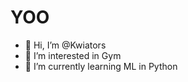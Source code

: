 # YOO

- 👋 Hi, I’m @Kwiators
- 👀 I’m interested in Gym
- 🌱 I’m currently learning ML in Python

<!---
Kwiators/Kwiators is a ✨ special ✨ repository because its `README.md` (this file) appears on your GitHub profile.
You can click the Preview link to take a look at your changes.
--->
